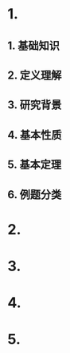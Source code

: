 # 1. 
## 1. 基础知识


## 2. 定义理解


## 3. 研究背景

## 4. 基本性质
## 5. 基本定理

## 6. 例题分类

# 2.

# 3. 

# 4.

# 5.
